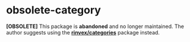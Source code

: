 # obsolete-category

**[OBSOLETE]** This package is **abandoned** and no longer maintained. The author suggests using the **[rinvex/categories](https://github.com/rinvex/categories)** package instead.

